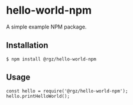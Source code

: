 # hello-world-npm

A simple example NPM package.

## Installation

`$ npm install @rgz/hello-world-npm`

## Usage

```
const hello = require('@rgz/hello-world-npm');
hello.printHelloWorld();
```
